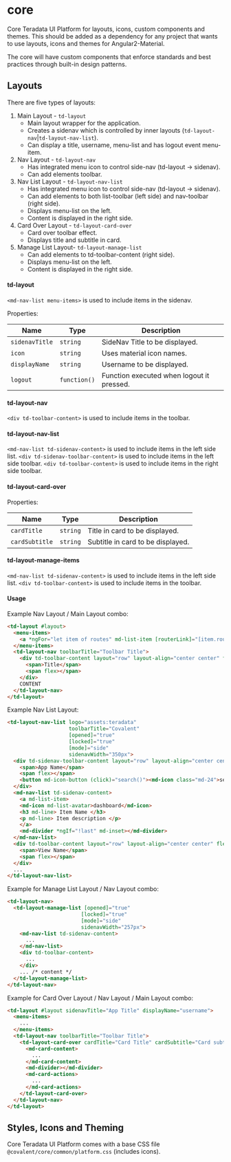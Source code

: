 # core

Core Teradata UI Platform for layouts, icons, custom components and themes. This should be added as a dependency for any project that wants to use layouts, icons and themes for Angular2-Material.

The core will have custom components that enforce standards and best practices through built-in design patterns.

## Layouts

There are five types of layouts:
 1. Main Layout - `td-layout`
    * Main layout wrapper for the application.
    * Creates a sidenav which is controlled by inner layouts (`td-layout-nav`|`td-layout-nav-list`).
    * Can display a title, username, menu-list and has logout event menu-item.
 2. Nav Layout - `td-layout-nav`
    * Has integrated menu icon to control side-nav (td-layout -> sidenav).
    * Can add elements toolbar.
 3. Nav List Layout - `td-layout-nav-list`
    * Has integrated menu icon to control side-nav (td-layout -> sidenav).
    * Can add elements to both list-toolbar (left side) and nav-toolbar (right side).
    * Displays menu-list on the left.
    * Content is displayed in the right side.
 4. Card Over Layout - `td-layout-card-over`
    * Card over toolbar effect.
    * Displays title and subtitle in card.
 5. Manage List Layout- `td-layout-manage-list`
    * Can add elements to td-toolbar-content (right side).
    * Displays menu-list on the left.
    * Content is displayed in the right side.

#### td-layout

`<md-nav-list menu-items>` is used to include items in the sidenav.

Properties:

| Name | Type | Description |
| --- | --- | --- |
| `sidenavTitle` | `string` | SideNav Title to be displayed.
| `icon` | `string` | Uses material icon names.
| `displayName` | `string` | Username to be displayed.
| `logout` | `function()` | Function executed when logout it pressed.

#### td-layout-nav

`<div td-toolbar-content>` is used to include items in the toolbar.

#### td-layout-nav-list

`<md-nav-list td-sidenav-content>` is used to include items in the left side list.
`<div td-sidenav-toolbar-content>` is used to include items in the left side toolbar.
`<div td-toolbar-content>` is used to include items in the right side toolbar.

#### td-layout-card-over

Properties:

| Name | Type | Description |
| --- | --- | --- |
| `cardTitle` | `string` | Title in card to be displayed.
| `cardSubtitle` | `string` | Subtitle in card to be displayed.

#### td-layout-manage-items

`<md-nav-list td-sidenav-content>` is used to include items in the left side list.
`<div td-toolbar-content>` is used to include items in the toolbar.

#### Usage

Example Nav Layout / Main Layout combo:

```html
<td-layout #layout>
  <menu-items>
    <a *ngFor="let item of routes" md-list-item [routerLink]="[item.route]" (click)="layout.close()"><md-icon>{{item.icon}}</md-icon>{{item.title}}</a>
  </menu-items>
  <td-layout-nav toolbarTitle="Toolbar Title">
    <div td-toolbar-content layout="row" layout-align="center center" flex>
      <span>Title</span>
      <span flex></span>
    </div>
    CONTENT
  </td-layout-nav>
</td-layout>
```

Example Nav List Layout:

```html
<td-layout-nav-list logo="assets:teradata"
                    toolbarTitle="Covalent"
                    [opened]="true"
                    [locked]="true"
                    [mode]="side"
                    sidenavWidth="350px">
  <div td-sidenav-toolbar-content layout="row" layout-align="center center" flex>
    <span>App Name</span>
    <span flex></span>
    <button md-icon-button (click)="search()"><md-icon class="md-24">search</md-icon></button>
  </div>
  <md-nav-list td-sidenav-content>
    <a md-list-item>
    <md-icon md-list-avatar>dashboard</md-icon>
    <h3 md-line> Item Name </h3>
    <p md-line> Item description </p>
    </a>
    <md-divider *ngIf="!last" md-inset></md-divider>
  </md-nav-list>
  <div td-toolbar-content layout="row" layout-align="center center" flex>
    <span>View Name</span>
    <span flex></span>
  </div>
  ...
</td-layout-nav-list>
```

Example for Manage List Layout / Nav Layout combo:

```html
<td-layout-nav>
  <td-layout-manage-list [opened]="true"
                        [locked]="true"
                        [mode]="side"
                        sidenavWidth="257px">
    <md-nav-list td-sidenav-content>
      ...
    </md-nav-list>
    <div td-toolbar-content>
      ...
    </div>
    ... /* content */
  </td-layout-manage-list>
</td-layout-nav>
```

Example for Card Over Layout / Nav Layout / Main Layout combo:

```html
<td-layout #layout sidenavTitle="App Title" displayName="username">
  <menu-items>
    ...
  </menu-items>
  <td-layout-nav toolbarTitle="Toolbar Title">
    <td-layout-card-over cardTitle="Card Title" cardSubtitle="Card subtitle">
      <md-card-content>
        ...
      </md-card-content>
      <md-divider></md-divider>
      <md-card-actions>
        ...
      </md-card-actions>
    </td-layout-card-over>
  </td-layout-nav>
</td-layout>
```

## Styles, Icons and Theming

Core Teradata UI Platform comes with a base CSS file `@covalent/core/common/platform.css` (includes icons). 